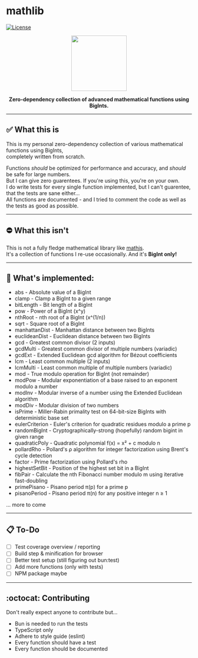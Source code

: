# mathlib
[![License](https://img.shields.io/github/license/NullDev/mathlib?label=License&logo=Creative%20Commons)](https://github.com/NullDev/mathlib/blob/master/LICENSE)

<p align="center"><img height="150" width="auto" src="https://arithmetica.xyz/img/img.png" /></p>
<p align="center"><b>Zero-dependency collection of advanced mathematical functions using BigInts.</b></p>

<hr>

## ✅ What this is

This is my personal zero-dependency collection of various mathematical functions using BigInts, <br>
completely written from scratch. <br>

Functions _should_ be optimized for performance and accuracy, and _should_ be safe for large numbers. <br>
But I can give zero guarentees. If you're using this, you're on your own. <br>
I do write tests for every single function implemented, but I can't guarentee, that the tests are sane either... <br>
All functions are documented - and I tried to comment the code as well as the tests as good as possible.

<hr>

## ⛔ What this isn't

This is not a fully fledge mathematical library like [mathjs](https://mathjs.org/). <br>
It's a collection of functions I re-use occasionally. And it's **BigInt only!**

<hr>

## 📜 What's implemented:

- abs - Absolute value of a BigInt
- clamp - Clamp a BigInt to a given range
- bitLength - Bit length of a BigInt
- pow - Power of a BigInt (x^y)
- nthRoot - nth root of a BigInt (x^(1/n))
- sqrt - Square root of a BigInt
- manhattanDist - Manhattan distance between two BigInts
- euclideanDist - Euclidean distance between two BigInts
- gcd - Greatest common divisor (2 inputs)
- gcdMulti - Greatest common divisor of multiple numbers (variadic)
- gcdExt - Extended Euclidean gcd algorithm for Bézout coefficients
- lcm - Least common multiple (2 inputs)
- lcmMulti - Least common multiple of multiple numbers (variadic)
- mod - True modulo operation for BigInt (not remainder)
- modPow - Modular exponentiation of a base raised to an exponent modulo a number
- modInv - Modular inverse of a number using the Extended Euclidean algorithm
- modDiv - Modular division of two numbers
- isPrime - Miller-Rabin primality test on 64-bit-size BigInts with deterministic base set
- eulerCriterion - Euler's criterion for quadratic residues modulo a prime p
- randomBigInt - Cryptographically-strong (hopefully) random bigint in given range
- quadraticPoly - Quadratic polynomial f(x) = x² + c modulo n
- pollardRho - Pollard's ρ algorithm for integer factorization using Brent's cycle detection
- factor - Prime factorization using Pollard's rho
- highestSetBit - Position of the highest set bit in a BigInt
- fibPair - Calculate the nth Fibonacci number modulo m using iterative fast-doubling
- primePisano - Pisano period π(p) for a prime p
- pisanoPeriod - Pisano period π(n) for any positive integer n ≥ 1

... more to come

<hr>

## 📋 To-Do

- [ ] Test coverage overview / reporting
- [ ] Build step & minification for browser
- [ ] Better test setup (still figuring out bun:test)
- [ ] Add more functions (only with tests)
- [ ] NPM package maybe

<hr>

## :octocat: Contributing

Don't really expect anyone to contribute but...
- Bun is needed to run the tests
- TypeScript only
- Adhere to style guide (eslint)
- Every function should have a test
- Every function should be documented

<br>
